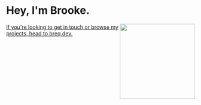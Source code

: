 # Hey, I'm Brooke.

<a href="https://breq.dev/">
    <img align="right" width="200" height="200" src="flashy.gif" />
</a>

[If you're looking to get in touch or browse my projects, head to breq.dev.](https://breq.dev/)

<br />
<br />

<br />
<br />
<br />
<br />

<!--
## Sponsors

Generous contributions from these people make my projects possible:

| <a href="https://github.com/ava-silver"><img src="https://github.com/ava-silver.png" width="60px" alt="" /></a> |
| ------------------------------------------------------------------------------------------------------------- |
| [ava-silver](https://github.com/ava-silver)                                                                     |

You can sponsor me on [GitHub Sponsors](https://github.com/sponsors/breqdev) or [Ko-fi](https://ko-fi.com/breqdev).
-->


